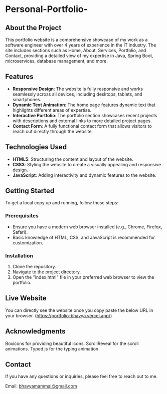 # Personal-Portfolio-
## About the Project

This portfolio website is a comprehensive showcase of my work as a software engineer with over 4 years of experience in the IT industry. The site includes sections such as Home, About, Services, Portfolio, and Contact, providing a detailed view of my expertise in Java, Spring Boot, microservices, database management, and more.

## Features

- **Responsive Design**: The website is fully responsive and works seamlessly across all devices, including desktops, tablets, and smartphones.
- **Dynamic Text Animation**: The home page features dynamic text that highlights different areas of expertise.
- **Interactive Portfolio**: The portfolio section showcases recent projects with descriptions and external links to more detailed project pages.
- **Contact Form**: A fully functional contact form that allows visitors to reach out directly through the website.

## Technologies Used

- **HTML5**: Structuring the content and layout of the website.
- **CSS3**: Styling the website to create a visually appealing and responsive design.
- **JavaScript**: Adding interactivity and dynamic features to the website.

## Getting Started

To get a local copy up and running, follow these steps:

### Prerequisites

- Ensure you have a modern web browser installed (e.g., Chrome, Firefox, Safari).
- Basic knowledge of HTML, CSS, and JavaScript is recommended for customization.

### Installation

1. Clone the repository.
2. Navigate to the project directory.
3. Open the "index.html" file in your preferred web browser to view the portfolio.

## Live Website
You can directly see the website once you copy paste the below URL in your browser.
(https://portfolio-bhavya.vercel.app/)

## Acknowledgments
Boxicons for providing beautiful icons.
ScrollReveal for the scroll animations.
Typed.js for the typing animation.

## Contact
If you have any questions or inquiries, please feel free to reach out to me.

Email: bhavyamammai@gmail.com
